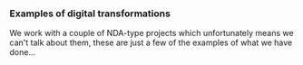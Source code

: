### Examples of digital transformations

We work with a couple of NDA-type projects which unfortunately means we can't talk about them, these are just a few of the examples of what we have done...